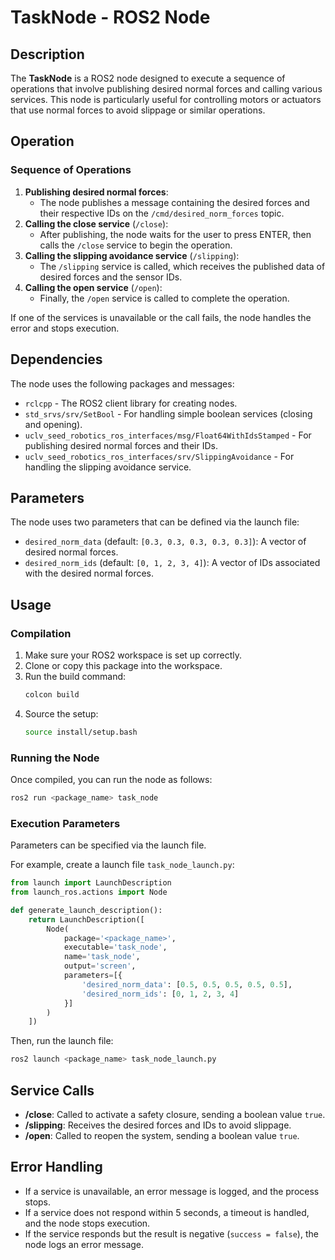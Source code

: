 
# TaskNode - ROS2 Node

## Description
The **TaskNode** is a ROS2 node designed to execute a sequence of operations that involve publishing desired normal forces and calling various services. This node is particularly useful for controlling motors or actuators that use normal forces to avoid slippage or similar operations.

## Operation
### Sequence of Operations
1. **Publishing desired normal forces**:
   - The node publishes a message containing the desired forces and their respective IDs on the `/cmd/desired_norm_forces` topic.
2. **Calling the close service** (`/close`):
   - After publishing, the node waits for the user to press ENTER, then calls the `/close` service to begin the operation.
3. **Calling the slipping avoidance service** (`/slipping`):
   - The `/slipping` service is called, which receives the published data of desired forces and the sensor IDs.
4. **Calling the open service** (`/open`):
   - Finally, the `/open` service is called to complete the operation.

If one of the services is unavailable or the call fails, the node handles the error and stops execution.

## Dependencies
The node uses the following packages and messages:
- `rclcpp` - The ROS2 client library for creating nodes.
- `std_srvs/srv/SetBool` - For handling simple boolean services (closing and opening).
- `uclv_seed_robotics_ros_interfaces/msg/Float64WithIdsStamped` - For publishing desired normal forces and their IDs.
- `uclv_seed_robotics_ros_interfaces/srv/SlippingAvoidance` - For handling the slipping avoidance service.

## Parameters
The node uses two parameters that can be defined via the launch file:
- `desired_norm_data` (default: `[0.3, 0.3, 0.3, 0.3, 0.3]`): A vector of desired normal forces.
- `desired_norm_ids` (default: `[0, 1, 2, 3, 4]`): A vector of IDs associated with the desired normal forces.

## Usage

### Compilation

1. Make sure your ROS2 workspace is set up correctly.
2. Clone or copy this package into the workspace.
3. Run the build command:
   ```bash
   colcon build
   ```
4. Source the setup:
   ```bash
   source install/setup.bash
   ```

### Running the Node

Once compiled, you can run the node as follows:

```bash
ros2 run <package_name> task_node
```

### Execution Parameters

Parameters can be specified via the launch file.

For example, create a launch file `task_node_launch.py`:

```python
from launch import LaunchDescription
from launch_ros.actions import Node

def generate_launch_description():
    return LaunchDescription([
        Node(
            package='<package_name>',
            executable='task_node',
            name='task_node',
            output='screen',
            parameters=[{
                'desired_norm_data': [0.5, 0.5, 0.5, 0.5, 0.5],
                'desired_norm_ids': [0, 1, 2, 3, 4]
            }]
        )
    ])
```

Then, run the launch file:

```bash
ros2 launch <package_name> task_node_launch.py
```

## Service Calls

- **/close**: Called to activate a safety closure, sending a boolean value `true`.
- **/slipping**: Receives the desired forces and IDs to avoid slippage.
- **/open**: Called to reopen the system, sending a boolean value `true`.

## Error Handling
- If a service is unavailable, an error message is logged, and the process stops.
- If a service does not respond within 5 seconds, a timeout is handled, and the node stops execution.
- If the service responds but the result is negative (`success = false`), the node logs an error message.
